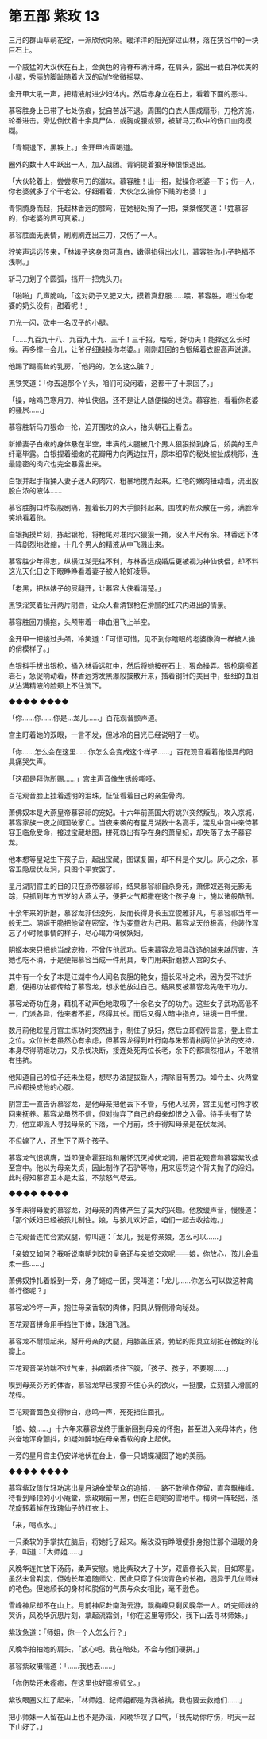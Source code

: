 # 第五部 紫玫 13

三月的群山草萌花绽，一派欣欣向荣。暖洋洋的阳光穿过山林，落在狭谷中的一块巨石上。

一个威猛的大汉伏在石上，金黄色的背脊布满汗珠，在肩头，露出一截白净优美的小腿，秀丽的脚趾随着大汉的动作微微摇晃。

金开甲大吼一声，把精液射进少妇体内。然后赤身立在石上，看着下面的恶斗。

慕容胜身上已带了七处伤痕，犹自苦战不退。周围的白衣人围成扇形，刀枪齐施，轮番进击。旁边倒伏着十余具尸体，或胸或腰或颈，被斩马刀砍中的伤口血肉模糊。

「青铜退下，黑铁上。」金开甲冷声喝道。

圈外的数十人中跃出一人，加入战团。青铜提着狼牙棒恨恨退出。

「大伙轮着上，尝尝寒月刀的滋味。慕容胜！出一招，就操你老婆一下；伤一人，你老婆就多了个干老公。仔细看着，大伙怎么操你下贱的老婆！」

青铜腾身而起，托起林香远的膝弯，在她秘处掏了一把，桀桀怪笑道：「姓慕容的，你老婆的屄可真紧。」

慕容胜面无表情，刷刷刷连出三刀，又伤了一人。

狞笑声远远传来，「林婊子这身肉可真白，嫩得掐得出水儿，慕容胜你小子艳福不浅啊。」

斩马刀划了个圆弧，挡开一把鬼头刀。

「啪啪」几声脆响，「这对奶子又肥又大，摸着真舒服……喂，慕容胜，咂过你老婆的奶头没有，甜着呢！」

刀光一闪，砍中一名汉子的小腿。

「……九百九十八、九百九十九、三千！三千招，哈哈，好功夫！能撑这么长时候。再多撑一会儿，让爷仔细操操你老婆。」刚刚赶回的白银解着衣服高声说道。

他踢了踢高耸的乳房，「他妈的，怎么这么脏？」

黑铁笑道：「你去追那个丫头，咱们可没闲着，这都干了十来回了。」

「操，啥鸡巴寒月刀、神仙侠侣，还不是让人随便操的烂货。慕容胜，看看你老婆的骚屄……」

慕容胜斩马刀狠命一抡，迫开围攻的众人，抬头朝石上看去。

新婚妻子白嫩的身体悬在半空，丰满的大腿被几个男人狠狠拗到身后，娇美的玉户纤毫毕露。白银捏着细嫩的花瓣用力向两边拉开，原本细窄的秘处被扯成桃形，连最隐密的肉穴也完全暴露出来。

白银并起手指捅入妻子迷人的肉穴，粗暴地搅弄起来。红艳的嫩肉扭动着，流出股股白浓的液体……

慕容胜胸口炸裂般剧痛，握着长刀的大手颤抖起来。围攻的帮众散在一旁，满脸冷笑地看着他。

白银掏摸片刻，拣起银枪，将枪尾对准肉穴狠狠一捅，没入半尺有余。林香远下体一阵剧烈地收缩，十几个男人的精液从中飞溅出来。

慕容胜少年得志，纵横江湖无往不利，与林香远成婚后更被视为神仙侠侣，却不料这光天化日之下眼睁睁看着妻子被人轮奸凌辱。

「老黑，把林婊子的屄翻开，让慕容大侠看清楚。」

黑铁淫笑着扯开两片阴唇，让众人看清银枪在滑腻的红穴内进出的情景。

慕容胜回刀横拖，头颅带着一串血泪飞上半空。

金开甲一把接过头颅，冷笑道：「可惜可惜，见不到你瞎眼的老婆像狗一样被人操的俏模样了。」

白银抖手拔出银枪，捅入林香远肛中，然后将她按在石上，狠命操弄。银枪磨擦着岩石，急促响动着，林香远秀发黑瀑般披散开来，插着钢针的美目中，细细的血泪从沾满精液的脸颊上不住淌下。

◆◆◆◆ ◆◆◆◆

「你……你……你是…龙儿……」百花观音颤声道。

宫主盯着她的双眼，一言不发，但冰冷的目光已经说明了一切。

「你……怎么会在这里……你怎么会变成这个样子……」百花观音看着他怪异的阳具痛哭失声。

「这都是拜你所赐……」宫主声音像生锈般嘶哑。

百花观音脸上挂着透明的泪珠，怔怔看着自己的亲生骨肉。

萧佛奴本是大燕皇帝慕容祁的宠妃。十六年前燕国大将姚兴突然叛乱，攻入京城，慕容家族一夜之间国破家亡。当夜来袭的有星月湖数十名高手，混乱中宫中亲侍慕容卫临危受命，接过宝藏地图，拼死救出有孕在身的萧皇妃，却失落了太子慕容龙。

他本想等皇妃生下孩子后，起出宝藏，图谋复国，却不料是个女儿。灰心之余，慕容卫隐居伏龙涧，只图个平安罢了。

星月湖阴宫主的目的只在燕帝慕容祁，结果慕容祁自杀身死，萧佛奴逃得无影无踪，只抓到年方五岁的大燕太子，便把火气都撒在这个孩子身上，施以诸般酷刑。

十余年来的折磨，慕容龙非但没死，反而长得身长玉立俊雅非凡，与慕容祁当年一般无二。阴姬干脆把他留在密室，作为娈童收为己用。慕容龙天份极高，他装作浑忘了小时候事情的样子，尽心竭力伺候妖妇。

阴姬本来只把他当成宠物，不曾传他武功。后来慕容龙阳具改造的越来越厉害，连她也吃不消，于是便把慕容当成一件刑具，专门用来折磨掳入宫的女子。

其中有一个女子本是江湖中令人闻名丧胆的艳女，擅长采补之术，因为受不过折磨，便把功法都传给了慕容龙，想求他放过自己。结果反被慕容龙先吸干功力。

慕容龙奇功在身，藉机不动声色地取吸了十余名女子的功力。这些女子武功高低不一，门派各异，他来者不拒，尽得其长。而后又得人暗中指点，进境一日千里。

数月前他趁星月宫主练功时突然出手，制住了妖妇，然后立即假传旨意，登上宫主之位。众位长老虽然心有余虑，但慕容龙得到叶行南与朱邪青树两位护法的支持，本身尽得阴姬功力，又杀伐决断，接连处死两位长老，余下的都凛然相从，不敢稍有违抗。

他知道自己的位子还未坐稳，想尽办法提拔新人，清除旧有势力。如今土、火两堂已经都换成他的心腹。

阴宫主一直告诉慕容龙，是他母亲把他丢下不管，与他人私奔，宫主见他可怜才收回来抚养。慕容龙虽然不信，但对抛弃了自己的母亲却恨之入骨。待手头有了势力，他立即派人寻找母亲的下落，一个月前，终于得知母亲是在伏龙涧。

不但嫁了人，还生下了两个孩子。

慕容龙气恨填膺，当即便命霍狂焰和屠怀沉灭掉伏龙涧，把百花观音和慕容紫玫掳至宫中。他以为母亲失贞，因此制作了石驴等物，用来惩罚这个背夫抛子的淫妇。此时得知慕容卫本是太监，不禁怒气尽去。

◆◆◆◆ ◆◆◆◆

多年未得母爱的慕容龙，对母亲的肉体产生了莫大的兴趣。他放缓声音，慢慢道：「那个妖妇已经被孩儿制住。娘，与孩儿欢好后，咱们一起去收拾她。」

百花观音连忙合紧双腿，惊叫道：「龙儿，我是你亲娘，怎么可以……」

「亲娘又如何？我听说南朝刘宋的皇帝还与亲娘交欢呢——娘，你放心，孩儿会温柔一些……」

萧佛奴挣扎着躲到一旁，身子蜷成一团，哭叫道：「龙儿……你怎么可以做这种禽兽行径呢？」

慕容龙冷哼一声，抱住母亲香软的肉体，阳具从臀侧滑向秘处。

百花观音拼命用手挡住下体，珠泪飞溅。

慕容龙不耐烦起来，掰开母亲的大腿，用膝盖压紧，勃起的阳具立刻抵在微绽的花瓣上。

百花观音哭的喘不过气来，抽咽着捂住下腹，「孩子、孩子，不要啊……」

嗅到母亲芬芳的体香，慕容龙早已按捺不住心头的欲火，一挺腰，立刻插入滑腻的花径。

百花观音面色变得惨白，悲鸣一声，死死捂住面孔。

「娘、娘……」十六年来慕容龙终于重新回到母亲的怀抱，甚至进入亲母体内，他兴奋地浑身颤抖，如疑如醉地在母亲香软的身上起伏。

一旁的星月宫主仍安详地伏在台上，像一只蝴蝶凝固了她的美丽。

◆◆◆◆ ◆◆◆◆

慕容紫玫倚仗轻功逃出星月湖金堂帮众的追捕，一路不敢稍作停留，直奔飘梅峰。待看到峰顶的小小庵堂，紫玫眼前一黑，倒在白皑皑的雪地中。梅树一阵轻摇，落花旋转着掉在玫瑰仙子的红衣上。

「来，喝点水。」

一只柔软的手掌扶在脑后，将她托了起来。紫玫没有睁眼便扑身抱住那个温暖的身子，叫道：「大师姐……」

风晚华连忙放下汤药，柔声安慰。她比紫玫大了十岁，双眉修长入鬓，目如寒星。虽然未曾剃度，但她长年追随师父，因此只穿了件淡青色的长袍，迥异于几位师妹的艳色。但她颀长的身材和脱俗的气质与众女相比，毫不逊色。

雪峰神尼却不在山上。月前神尼赴南海云游，飘梅峰只剩风晚华一人。听完师妹的哭诉，风晚华沉思片刻，拿起流霜剑，「你在这里等师父，我下山去寻林师妹。」

紫玫急道：「师姐，你一个人怎么行？」

风晚华拍拍她的肩头，「放心吧。我在暗处，不会与他们硬拼。」

慕容紫玫嗫嚅道：「……我也去……」

「你伤势还未痊癒，在这里也好禀报师父。」

紫玫眼圈又红了起来，「林师姐、纪师姐都是为我被擒，我也要去救她们……」

把小师妹一人留在山上也不是办法，风晚华叹了口气，「我先助你疗伤，明天一起下山好了。」

